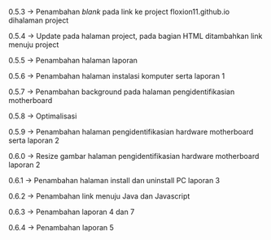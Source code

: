 0.5.3
-> Penambahan _blank_ pada link ke project floxion11.github.io dihalaman project

0.5.4
-> Update pada halaman project, pada bagian HTML ditambahkan link menuju project

0.5.5
-> Penambahan halaman laporan

0.5.6
-> Penambahan halaman instalasi komputer serta laporan 1

0.5.7
-> Penambahan background pada halaman pengidentifikasian motherboard

0.5.8 
-> Optimalisasi

0.5.9
-> Penambahan halaman pengidentifikasian hardware motherboard serta laporan 2

0.6.0
-> Resize gambar halaman pengidentifikasian hardware motherboard laporan 2

0.6.1
-> Penambahan halaman install dan uninstall PC laporan 3

0.6.2
-> Penambahan link menuju Java dan Javascript

0.6.3
-> Penambahan laporan 4 dan 7

0.6.4
-> Penambahan laporan 5
